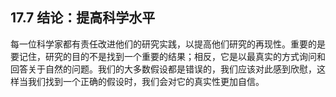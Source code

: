 ## 17.7 结论：提高科学水平

每一位科学家都有责任改进他们的研究实践，以提高他们研究的再现性。重要的是要记住，研究的目的不是找到一个重要的结果；相反，它是以最真实的方式询问和回答关于自然的问题。我们的大多数假设都是错误的，我们应该对此感到欣慰，这样当我们找到一个正确的假设时，我们会对它的真实性更加自信。